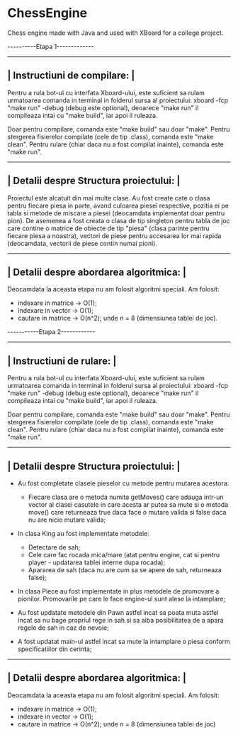 # ChessEngine
Chess engine made with Java and used with XBoard for a college project.

 
----------Etapa 1-------------

 -----------------------------
| Instructiuni de compilare:  |
 -----------------------------
Pentru a rula bot-ul cu interfata Xboard-ului, este suficient sa rulam urmatoarea comanda in terminal in folderul 
sursa al proiectului: xboard -fcp "make run" -debug (debug este optional), deoarece "make run" il compileaza intai cu
"make build", iar apoi il ruleaza.

Doar pentru compilare, comanda este "make build" sau doar "make".
Pentru stergerea fisierelor compilate (cele de tip .class), comanda este "make clean".
Pentru rulare (chiar daca nu a fost compilat inainte), comanda este "make run".

 ---------------------------------------
| Detalii despre Structura proiectului: |
 ---------------------------------------
Proiectul este alcatuit din mai multe clase. Au fost create cate o clasa pentru fiecare piesa
in parte, avand culoarea piesei respective, pozitia ei pe tabla si metode de miscare a piesei
(deocamdata implementat doar pentru pion).
De asemenea a fost creata o clasa de tip singleton pentru tabla de joc care contine o matrice
de obiecte de tip "piesa" (clasa parinte pentru fiecare piesa a noastra), vectori de piese
pentru accesarea lor mai rapida (deocamdata, vectorii de piese contin numai pioni).


 ----------------------------------------
| Detalii despre abordarea algoritmica:  |
 ----------------------------------------
Deocamdata la aceasta etapa nu am folosit algoritmi speciali.
Am folosit:
- indexare in matrice -> O(1);
- indexare in vector -> O(1);
- cautare in matrice -> O(n^2); unde n = 8 (dimensiunea tablei de joc).

-----------Etapa 2------------

 -----------------------------
| Instructiuni de rulare:  |
 -----------------------------
Pentru a rula bot-ul cu interfata Xboard-ului, este suficient sa rulam urmatoarea comanda in terminal in folderul 
sursa al proiectului: xboard -fcp "make run" -debug (debug este optional), deoarece "make run" il compileaza intai cu
"make build", iar apoi il ruleaza.

Doar pentru compilare, comanda este "make build" sau doar "make".
Pentru stergerea fisierelor compilate (cele de tip .class), comanda este "make clean".
Pentru rulare (chiar daca nu a fost compilat inainte), comanda este "make run".

 ---------------------------------------
| Detalii despre Structura proiectului: |
 ---------------------------------------

- Au fost completate clasele pieselor cu metode pentru mutarea acestora:
	- Fiecare clasa are o metoda numita getMoves() care adauga intr-un vector al clasei casutele in care acesta ar putea sa mute si o metoda move() care returneaza true daca face o mutare valida si false daca nu are nicio mutare valida;

- In clasa King au fost implementate metodele:
	- Detectare de sah;
	- Cele care fac rocada mica/mare (atat pentru engine, cat si pentru player - updatarea tablei interne dupa rocada);
	- Apararea de sah (daca nu are cum sa se apere de sah, returneaza false);

- In clasa Piece au fost implementate in plus metodele de promovare a pionilor. Promovarile pe care le face engine-ul sunt alese la intamplare;

- Au fost updatate metodele din Pawn astfel incat sa poata muta astfel incat sa nu bage propriul rege in sah si sa aiba posibilitatea de a apara regele de sah in caz de nevoie;

- A fost updatat main-ul astfel incat sa mute la intamplare o piesa conform specificatiilor din cerinta;


 ----------------------------------------
| Detalii despre abordarea algoritmica:  |
 ----------------------------------------
Deocamdata la aceasta etapa nu am folosit algoritmi speciali.
Am folosit:
- indexare in matrice -> O(1);
- indexare in vector -> O(1);
- cautare in matrice -> O(n^2); unde n = 8 (dimensiunea tablei de joc)
